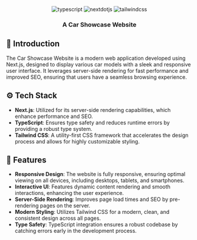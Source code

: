 
  <div align="center">
    <img src="https://img.shields.io/badge/-TypeScript-black?style=for-the-badge&logoColor=white&logo=typescript&color=3178C6" alt="typescript" />
    <img src="https://img.shields.io/badge/-Next_JS-black?style=for-the-badge&logoColor=white&logo=nextdotjs&color=000000" alt="nextdotjs" />
    <img src="https://img.shields.io/badge/-Tailwind_CSS-black?style=for-the-badge&logoColor=white&logo=tailwindcss&color=06B6D4" alt="tailwindcss" />
  </div>

  <h3 align="center">A Car Showcase Website</h3>
</div>

## 🤖 Introduction

The Car Showcase Website is a modern web application developed using Next.js, designed to display various car models with a sleek and responsive user interface. It leverages server-side rendering for fast performance and improved SEO, ensuring that users have a seamless browsing experience.

## ⚙️ Tech Stack

- **Next.js**: Utilized for its server-side rendering capabilities, which enhance performance and SEO.
- **TypeScript**: Ensures type safety and reduces runtime errors by providing a robust type system.
- **Tailwind CSS**: A utility-first CSS framework that accelerates the design process and allows for highly customizable styling.

## 🔋 Features

- **Responsive Design**: The website is fully responsive, ensuring optimal viewing on all devices, including desktops, tablets, and smartphones.
- **Interactive UI**: Features dynamic content rendering and smooth interactions, enhancing the user experience.
- **Server-Side Rendering**: Improves page load times and SEO by pre-rendering pages on the server.
- **Modern Styling**: Utilizes Tailwind CSS for a modern, clean, and consistent design across all pages.
- **Type Safety**: TypeScript integration ensures a robust codebase by catching errors early in the development process.


